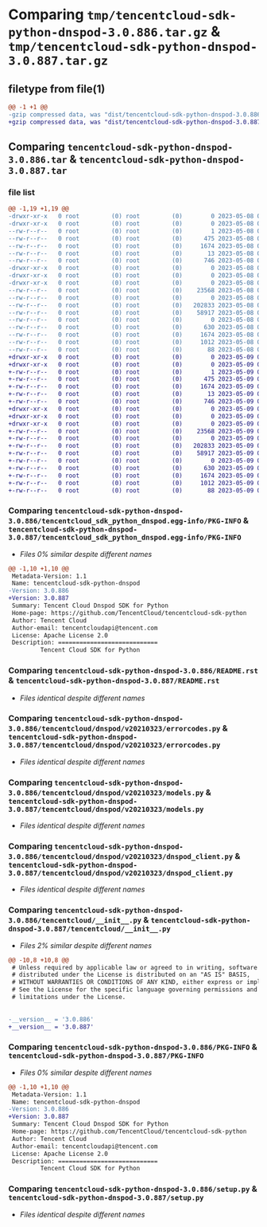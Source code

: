 # Comparing `tmp/tencentcloud-sdk-python-dnspod-3.0.886.tar.gz` & `tmp/tencentcloud-sdk-python-dnspod-3.0.887.tar.gz`

## filetype from file(1)

```diff
@@ -1 +1 @@
-gzip compressed data, was "dist/tencentcloud-sdk-python-dnspod-3.0.886.tar", last modified: Mon May  8 03:13:29 2023, max compression
+gzip compressed data, was "dist/tencentcloud-sdk-python-dnspod-3.0.887.tar", last modified: Tue May  9 02:43:53 2023, max compression
```

## Comparing `tencentcloud-sdk-python-dnspod-3.0.886.tar` & `tencentcloud-sdk-python-dnspod-3.0.887.tar`

### file list

```diff
@@ -1,19 +1,19 @@
-drwxr-xr-x   0 root         (0) root         (0)        0 2023-05-08 03:13:29.000000 tencentcloud-sdk-python-dnspod-3.0.886/
-drwxr-xr-x   0 root         (0) root         (0)        0 2023-05-08 03:13:29.000000 tencentcloud-sdk-python-dnspod-3.0.886/tencentcloud_sdk_python_dnspod.egg-info/
--rw-r--r--   0 root         (0) root         (0)        1 2023-05-08 03:13:29.000000 tencentcloud-sdk-python-dnspod-3.0.886/tencentcloud_sdk_python_dnspod.egg-info/dependency_links.txt
--rw-r--r--   0 root         (0) root         (0)      475 2023-05-08 03:13:29.000000 tencentcloud-sdk-python-dnspod-3.0.886/tencentcloud_sdk_python_dnspod.egg-info/SOURCES.txt
--rw-r--r--   0 root         (0) root         (0)     1674 2023-05-08 03:13:29.000000 tencentcloud-sdk-python-dnspod-3.0.886/tencentcloud_sdk_python_dnspod.egg-info/PKG-INFO
--rw-r--r--   0 root         (0) root         (0)       13 2023-05-08 03:13:29.000000 tencentcloud-sdk-python-dnspod-3.0.886/tencentcloud_sdk_python_dnspod.egg-info/top_level.txt
--rw-r--r--   0 root         (0) root         (0)      746 2023-05-08 03:13:29.000000 tencentcloud-sdk-python-dnspod-3.0.886/README.rst
-drwxr-xr-x   0 root         (0) root         (0)        0 2023-05-08 03:13:29.000000 tencentcloud-sdk-python-dnspod-3.0.886/tencentcloud/
-drwxr-xr-x   0 root         (0) root         (0)        0 2023-05-08 03:13:29.000000 tencentcloud-sdk-python-dnspod-3.0.886/tencentcloud/dnspod/
-drwxr-xr-x   0 root         (0) root         (0)        0 2023-05-08 03:13:29.000000 tencentcloud-sdk-python-dnspod-3.0.886/tencentcloud/dnspod/v20210323/
--rw-r--r--   0 root         (0) root         (0)    23568 2023-05-08 03:13:29.000000 tencentcloud-sdk-python-dnspod-3.0.886/tencentcloud/dnspod/v20210323/errorcodes.py
--rw-r--r--   0 root         (0) root         (0)        0 2023-05-08 03:13:29.000000 tencentcloud-sdk-python-dnspod-3.0.886/tencentcloud/dnspod/v20210323/__init__.py
--rw-r--r--   0 root         (0) root         (0)   202833 2023-05-08 03:13:29.000000 tencentcloud-sdk-python-dnspod-3.0.886/tencentcloud/dnspod/v20210323/models.py
--rw-r--r--   0 root         (0) root         (0)    58917 2023-05-08 03:13:29.000000 tencentcloud-sdk-python-dnspod-3.0.886/tencentcloud/dnspod/v20210323/dnspod_client.py
--rw-r--r--   0 root         (0) root         (0)        0 2023-05-08 03:13:29.000000 tencentcloud-sdk-python-dnspod-3.0.886/tencentcloud/dnspod/__init__.py
--rw-r--r--   0 root         (0) root         (0)      630 2023-05-08 03:13:29.000000 tencentcloud-sdk-python-dnspod-3.0.886/tencentcloud/__init__.py
--rw-r--r--   0 root         (0) root         (0)     1674 2023-05-08 03:13:29.000000 tencentcloud-sdk-python-dnspod-3.0.886/PKG-INFO
--rw-r--r--   0 root         (0) root         (0)     1012 2023-05-08 03:13:29.000000 tencentcloud-sdk-python-dnspod-3.0.886/setup.py
--rw-r--r--   0 root         (0) root         (0)       88 2023-05-08 03:13:29.000000 tencentcloud-sdk-python-dnspod-3.0.886/setup.cfg
+drwxr-xr-x   0 root         (0) root         (0)        0 2023-05-09 02:43:53.000000 tencentcloud-sdk-python-dnspod-3.0.887/
+drwxr-xr-x   0 root         (0) root         (0)        0 2023-05-09 02:43:53.000000 tencentcloud-sdk-python-dnspod-3.0.887/tencentcloud_sdk_python_dnspod.egg-info/
+-rw-r--r--   0 root         (0) root         (0)        1 2023-05-09 02:43:53.000000 tencentcloud-sdk-python-dnspod-3.0.887/tencentcloud_sdk_python_dnspod.egg-info/dependency_links.txt
+-rw-r--r--   0 root         (0) root         (0)      475 2023-05-09 02:43:53.000000 tencentcloud-sdk-python-dnspod-3.0.887/tencentcloud_sdk_python_dnspod.egg-info/SOURCES.txt
+-rw-r--r--   0 root         (0) root         (0)     1674 2023-05-09 02:43:53.000000 tencentcloud-sdk-python-dnspod-3.0.887/tencentcloud_sdk_python_dnspod.egg-info/PKG-INFO
+-rw-r--r--   0 root         (0) root         (0)       13 2023-05-09 02:43:53.000000 tencentcloud-sdk-python-dnspod-3.0.887/tencentcloud_sdk_python_dnspod.egg-info/top_level.txt
+-rw-r--r--   0 root         (0) root         (0)      746 2023-05-09 02:43:53.000000 tencentcloud-sdk-python-dnspod-3.0.887/README.rst
+drwxr-xr-x   0 root         (0) root         (0)        0 2023-05-09 02:43:53.000000 tencentcloud-sdk-python-dnspod-3.0.887/tencentcloud/
+drwxr-xr-x   0 root         (0) root         (0)        0 2023-05-09 02:43:53.000000 tencentcloud-sdk-python-dnspod-3.0.887/tencentcloud/dnspod/
+drwxr-xr-x   0 root         (0) root         (0)        0 2023-05-09 02:43:53.000000 tencentcloud-sdk-python-dnspod-3.0.887/tencentcloud/dnspod/v20210323/
+-rw-r--r--   0 root         (0) root         (0)    23568 2023-05-09 02:43:53.000000 tencentcloud-sdk-python-dnspod-3.0.887/tencentcloud/dnspod/v20210323/errorcodes.py
+-rw-r--r--   0 root         (0) root         (0)        0 2023-05-09 02:43:53.000000 tencentcloud-sdk-python-dnspod-3.0.887/tencentcloud/dnspod/v20210323/__init__.py
+-rw-r--r--   0 root         (0) root         (0)   202833 2023-05-09 02:43:53.000000 tencentcloud-sdk-python-dnspod-3.0.887/tencentcloud/dnspod/v20210323/models.py
+-rw-r--r--   0 root         (0) root         (0)    58917 2023-05-09 02:43:53.000000 tencentcloud-sdk-python-dnspod-3.0.887/tencentcloud/dnspod/v20210323/dnspod_client.py
+-rw-r--r--   0 root         (0) root         (0)        0 2023-05-09 02:43:53.000000 tencentcloud-sdk-python-dnspod-3.0.887/tencentcloud/dnspod/__init__.py
+-rw-r--r--   0 root         (0) root         (0)      630 2023-05-09 02:43:53.000000 tencentcloud-sdk-python-dnspod-3.0.887/tencentcloud/__init__.py
+-rw-r--r--   0 root         (0) root         (0)     1674 2023-05-09 02:43:53.000000 tencentcloud-sdk-python-dnspod-3.0.887/PKG-INFO
+-rw-r--r--   0 root         (0) root         (0)     1012 2023-05-09 02:43:53.000000 tencentcloud-sdk-python-dnspod-3.0.887/setup.py
+-rw-r--r--   0 root         (0) root         (0)       88 2023-05-09 02:43:53.000000 tencentcloud-sdk-python-dnspod-3.0.887/setup.cfg
```

### Comparing `tencentcloud-sdk-python-dnspod-3.0.886/tencentcloud_sdk_python_dnspod.egg-info/PKG-INFO` & `tencentcloud-sdk-python-dnspod-3.0.887/tencentcloud_sdk_python_dnspod.egg-info/PKG-INFO`

 * *Files 0% similar despite different names*

```diff
@@ -1,10 +1,10 @@
 Metadata-Version: 1.1
 Name: tencentcloud-sdk-python-dnspod
-Version: 3.0.886
+Version: 3.0.887
 Summary: Tencent Cloud Dnspod SDK for Python
 Home-page: https://github.com/TencentCloud/tencentcloud-sdk-python
 Author: Tencent Cloud
 Author-email: tencentcloudapi@tencent.com
 License: Apache License 2.0
 Description: ============================
         Tencent Cloud SDK for Python
```

### Comparing `tencentcloud-sdk-python-dnspod-3.0.886/README.rst` & `tencentcloud-sdk-python-dnspod-3.0.887/README.rst`

 * *Files identical despite different names*

### Comparing `tencentcloud-sdk-python-dnspod-3.0.886/tencentcloud/dnspod/v20210323/errorcodes.py` & `tencentcloud-sdk-python-dnspod-3.0.887/tencentcloud/dnspod/v20210323/errorcodes.py`

 * *Files identical despite different names*

### Comparing `tencentcloud-sdk-python-dnspod-3.0.886/tencentcloud/dnspod/v20210323/models.py` & `tencentcloud-sdk-python-dnspod-3.0.887/tencentcloud/dnspod/v20210323/models.py`

 * *Files identical despite different names*

### Comparing `tencentcloud-sdk-python-dnspod-3.0.886/tencentcloud/dnspod/v20210323/dnspod_client.py` & `tencentcloud-sdk-python-dnspod-3.0.887/tencentcloud/dnspod/v20210323/dnspod_client.py`

 * *Files identical despite different names*

### Comparing `tencentcloud-sdk-python-dnspod-3.0.886/tencentcloud/__init__.py` & `tencentcloud-sdk-python-dnspod-3.0.887/tencentcloud/__init__.py`

 * *Files 2% similar despite different names*

```diff
@@ -10,8 +10,8 @@
 # Unless required by applicable law or agreed to in writing, software
 # distributed under the License is distributed on an "AS IS" BASIS,
 # WITHOUT WARRANTIES OR CONDITIONS OF ANY KIND, either express or implied.
 # See the License for the specific language governing permissions and
 # limitations under the License.
 
 
-__version__ = '3.0.886'
+__version__ = '3.0.887'
```

### Comparing `tencentcloud-sdk-python-dnspod-3.0.886/PKG-INFO` & `tencentcloud-sdk-python-dnspod-3.0.887/PKG-INFO`

 * *Files 0% similar despite different names*

```diff
@@ -1,10 +1,10 @@
 Metadata-Version: 1.1
 Name: tencentcloud-sdk-python-dnspod
-Version: 3.0.886
+Version: 3.0.887
 Summary: Tencent Cloud Dnspod SDK for Python
 Home-page: https://github.com/TencentCloud/tencentcloud-sdk-python
 Author: Tencent Cloud
 Author-email: tencentcloudapi@tencent.com
 License: Apache License 2.0
 Description: ============================
         Tencent Cloud SDK for Python
```

### Comparing `tencentcloud-sdk-python-dnspod-3.0.886/setup.py` & `tencentcloud-sdk-python-dnspod-3.0.887/setup.py`

 * *Files identical despite different names*

